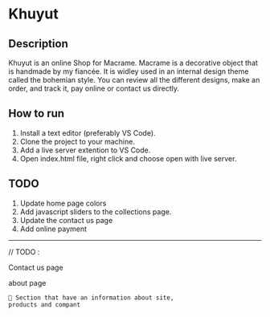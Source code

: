 # Khuyut

## Description  
Khuyut is an online Shop for Macrame. Macrame is a decorative object that is handmade by my fiancée. It is widley used in an internal design theme called the bohemian style. You can review all the different designs, make an order, and track it, pay online or contact us directly. 

## How to run

 1. Install a text editor (preferably VS Code).
 2. Clone the project to your machine.
 3. Add a live server extention to VS Code.
 4. Open index.html file, right click and choose open with live server.

 ## TODO

 1. Update home page colors
 2. Add javascript sliders to the collections page.
 3. Update the contact us page 
 4. Add online payment  

----------------------------------------------------------------------

  // TODO :

      

        

   

Contact us page 

    


  


about page 

    

     Section that have an information about site,   
    products and compant

    
